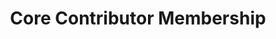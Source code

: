 ---
description: Use promo code summer - Support the show, and take $1 off the lifetime
  of your membership!
link: https://jupitersignal.memberful.com/checkout?plan=52946&coupon=summer
shortname: memberful.com-lup
title: Core Contributor Membership
---